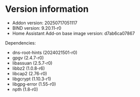 # Version information

 * Addon version: 20250717051117
 * BIND version: 9.20.11-r0
 * Home Assistant Add-on base image version: d7ab6ca07867

Dependencies:
 * dns-root-hints (2024021501-r0)
 * gpgv (2.4.7-r0)
 * libassuan (2.5.7-r0)
 * libbz2 (1.0.8-r6)
 * libcap2 (2.76-r0)
 * libgcrypt (1.10.3-r1)
 * libgpg-error (1.55-r0)
 * npth (1.8-r0)
